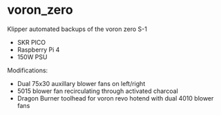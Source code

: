 # voron_zero
Klipper automated backups of the voron zero S-1
- SKR PICO
- Raspberry Pi 4
- 150W PSU

Modifications:
- Dual 75x30 auxillary blower fans on left/right
- 5015 blower fan recirculating through activated charcoal
- Dragon Burner toolhead for voron revo hotend with dual 4010 blower fans 
